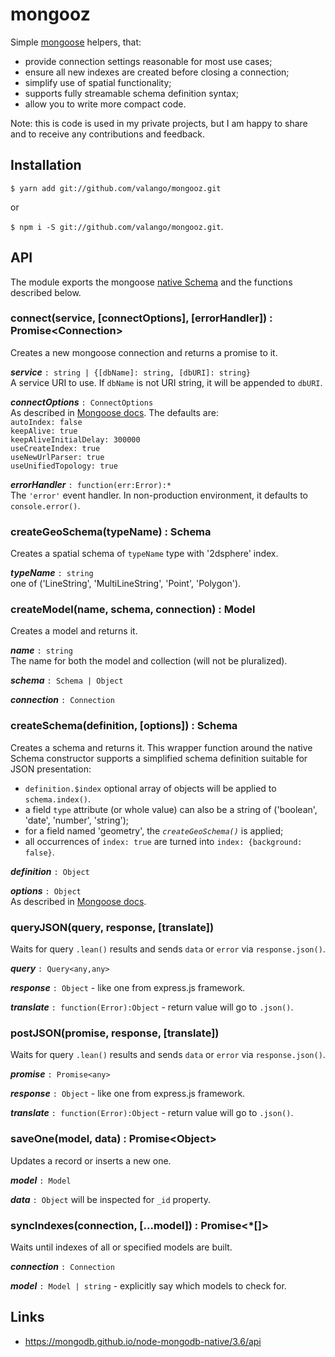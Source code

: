 # mongooz
Simple [mongoose](https://mongoosejs.com) helpers, that:
   * provide connection settings reasonable for most use cases;
   * ensure all new indexes are created before closing a connection;
   * simplify use of spatial functionality;
   * supports fully streamable schema definition syntax;
   * allow you to write more compact code.

Note: this is code is used in my private projects, but I am happy to share and
to receive any contributions and feedback.

## Installation

`$ yarn add git://github.com/valango/mongooz.git`

or

`$ npm i -S git://github.com/valango/mongooz.git`.

## API
The module exports the mongoose [native Schema](https://mongoosejs.com/docs/api/schema.html)
and the functions described below.

### connect(service, [connectOptions], [errorHandler]) : Promise\<Connection\>
Creates a new mongoose connection and returns a promise to it.

**_service_** `: string | {[dbName]: string, [dbURI]: string}` <br>
A service URI to use.
If `dbName` is not URI string, it will be appended to `dbURI`.

**_connectOptions_** `: ConnectOptions` <br>
As described in [Mongoose docs](https://mongoosejs.com/docs/api/mongoose.html#mongoose_Mongoose-createConnection).
The defaults are: <br>
`autoIndex: false` <br>
`keepAlive: true` <br>
`keepAliveInitialDelay: 300000` <br>
`useCreateIndex: true` <br>
`useNewUrlParser: true` <br>
`useUnifiedTopology: true`

**_errorHandler_** `: function(err:Error):*` <br>
The `'error'` event handler. In non-production environment, it defaults
to `console.error()`.

### createGeoSchema(typeName) : Schema
Creates a spatial schema of `typeName` type with '2dsphere' index.

**_typeName_** `: string`<br>
one of ('LineString', 'MultiLineString', 'Point', 'Polygon').

### createModel(name, schema, connection) : Model
Creates a model and returns it.

**_name_** `: string` <br>
The name for both the model and collection (will not be pluralized).

**_schema_** `: Schema | Object`

**_connection_** `: Connection`

### createSchema(definition, [options]) : Schema
Creates a schema and returns it. This wrapper function around the native Schema constructor supports
a simplified schema definition suitable for JSON presentation:
   * `definition.$index` optional array of objects will be applied to `schema.index()`.
   * a field `type` attribute (or whole value) can also be a string of ('boolean', 'date', 'number', 'string');
   * for a field named 'geometry', the _`createGeoSchema()`_ is applied;
   * all occurrences of `index: true` are turned into `index: {background: false}`.

**_definition_** `: Object`

**_options_** `: Object` <br>
As described in [Mongoose docs](https://mongoosejs.com/docs/api/schema.html#schema_Schema).

### queryJSON(query, response, [translate])
Waits for query `.lean()` results and sends `data` or `error` via `response.json()`.

**_query_** `: Query<any,any>`

**_response_** `: Object` - like one from express.js framework.

**_translate_** `: function(Error):Object` - return value will go to `.json()`.

### postJSON(promise, response, [translate])
Waits for query `.lean()` results and sends `data` or `error` via `response.json()`.

**_promise_** `: Promise<any>`

**_response_** `: Object` - like one from express.js framework.

**_translate_** `: function(Error):Object` - return value will go to `.json()`.

### saveOne(model, data) : Promise\<Object>
Updates a record or inserts a new one.

**_model_** `: Model`

**_data_** `: Object` will be inspected for `_id` property.

### syncIndexes(connection, [...model]) : Promise\<*[]>
Waits until indexes of all or specified models are built.

**_connection_** `: Connection`

**_model_** `: Model | string` - explicitly say which models to check for.

## Links

* https://mongodb.github.io/node-mongodb-native/3.6/api
